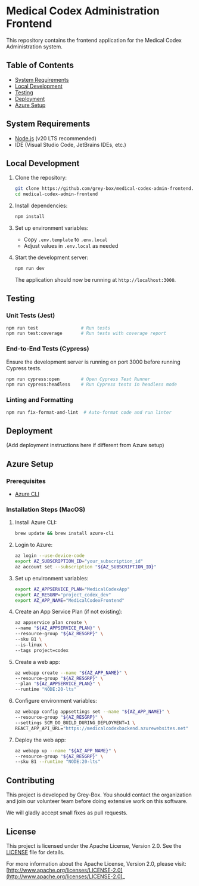 # Medical Codex Administration Frontend

This repository contains the frontend application for the Medical Codex Administration system.

## Table of Contents

- [System Requirements](#system-requirements)
- [Local Development](#local-development)
- [Testing](#testing)
- [Deployment](#deployment)
- [Azure Setup](#azure-setup)

## System Requirements

- [Node.js](https://nodejs.org/en) (v20 LTS recommended)
- IDE (Visual Studio Code, JetBrains IDEs, etc.)

## Local Development

1. Clone the repository:
   ```bash
   git clone https://github.com/grey-box/medical-codex-admin-frontend.git
   cd medical-codex-admin-frontend
   ```

2. Install dependencies:
   ```bash
   npm install
   ```

3. Set up environment variables:
    - Copy `.env.template` to `.env.local`
    - Adjust values in `.env.local` as needed

4. Start the development server:
   ```bash
   npm run dev
   ```

   The application should now be running at `http://localhost:3000`.

## Testing

### Unit Tests (Jest)

```bash
npm run test                # Run tests
npm run test:coverage       # Run tests with coverage report
```

### End-to-End Tests (Cypress)

Ensure the development server is running on port 3000 before running Cypress tests.

```bash
npm run cypress:open        # Open Cypress Test Runner
npm run cypress:headless    # Run Cypress tests in headless mode
```

### Linting and Formatting

```bash
npm run fix-format-and-lint  # Auto-format code and run linter
```

## Deployment

(Add deployment instructions here if different from Azure setup)

## Azure Setup

### Prerequisites

- [Azure CLI](https://docs.microsoft.com/en-us/cli/azure/install-azure-cli)

### Installation Steps (MacOS)

1. Install Azure CLI:
   ```bash
   brew update && brew install azure-cli
   ```

2. Login to Azure:
   ```bash
   az login --use-device-code
   export AZ_SUBSCRIPTION_ID="your_subscription_id"
   az account set --subscription "${AZ_SUBSCRIPTION_ID}"
   ```

3. Set up environment variables:
   ```bash
   export AZ_APPSERVICE_PLAN="MedicalCodexApp"
   export AZ_RESGRP="project_codex_dev"
   export AZ_APP_NAME="MedicalCodexFrontend"
   ```

4. Create an App Service Plan (if not existing):
   ```bash
   az appservice plan create \
   --name "${AZ_APPSERVICE_PLAN}" \
   --resource-group "${AZ_RESGRP}" \
   --sku B1 \
   --is-linux \
   --tags project=codex
   ```

5. Create a web app:
   ```bash
   az webapp create --name "${AZ_APP_NAME}" \
   --resource-group "${AZ_RESGRP}" \
   --plan "${AZ_APPSERVICE_PLAN}" \
   --runtime "NODE:20-lts"
   ```

6. Configure environment variables:
   ```bash
   az webapp config appsettings set --name "${AZ_APP_NAME}" \
   --resource-group "${AZ_RESGRP}" \
   --settings SCM_DO_BUILD_DURING_DEPLOYMENT=1 \
   REACT_APP_API_URL="https://medicalcodexbackend.azurewebsites.net"
   ```

7. Deploy the web app:
   ```bash
   az webapp up --name "${AZ_APP_NAME}" \
   --resource-group "${AZ_RESGRP}" \
   --sku B1 --runtime "NODE:20-lts"
   ```

## Contributing

This project is developed by Grey-Box. You should contact the organization and join our volunteer team before doing extensive work on this software. 

We will gladly accept small fixes as pull requests.

## License

This project is licensed under the Apache License, Version 2.0. See the [LICENSE](LICENSE) file for details.

For more information about the Apache License, Version 2.0, please visit:
[http://www.apache.org/licenses/LICENSE-2.0](http://www.apache.org/licenses/LICENSE-2.0)_